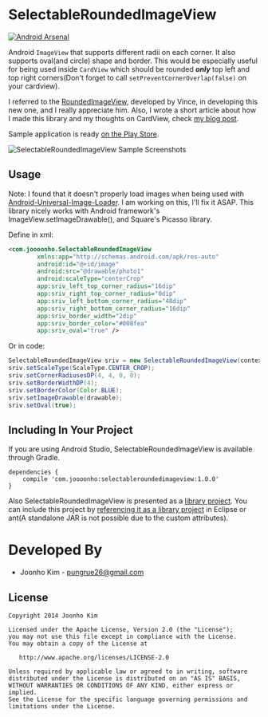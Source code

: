 SelectableRoundedImageView
==========================
[![Android Arsenal](https://img.shields.io/badge/Android%20Arsenal-SelectableRoundedImageView-brightgreen.svg?style=flat)](https://android-arsenal.com/details/1/1234)

Android <code>ImageView</code> that supports different radii on each corner. It also 
supports oval(and circle) shape and border. This would be especially useful for 
being used inside <code>CardView</code> which should be rounded <b><i>only</i></b> top left and 
top right corners(Don't forget to call <code>setPreventCornerOverlap(false)</code> on your cardview).

I referred to the [RoundedImageView][6], developed by Vince, in developing this new one, and I really appreciate him. Also, I wrote a short article about how I made this library and my thoughts on CardView, check [my blog post][5].

Sample application is ready [on the Play Store][2].

![SelectableRoundedImageView Sample Screenshots][1]

Usage
----
Note: I found that it doesn't properly load images when being used with [Android-Universal-Image-Loader][7]. I am working on this, I'll fix it ASAP. This library nicely works with Android framework's ImageView.setImageDrawable(), and Square's Picasso library.

Define in xml:

```xml
<com.joooonho.SelectableRoundedImageView
        xmlns:app="http://schemas.android.com/apk/res-auto"
        android:id="@+id/image"
        android:src="@drawable/photo1"
        android:scaleType="centerCrop"
        app:sriv_left_top_corner_radius="16dip"
        app:sriv_right_top_corner_radius="0dip"
        app:sriv_left_bottom_corner_radius="48dip"
        app:sriv_right_bottom_corner_radius="16dip"
        app:sriv_border_width="2dip"
        app:sriv_border_color="#008fea"
        app:sriv_oval="true" />
```

Or in code:

```java
SelectableRoundedImageView sriv = new SelectableRoundedImageView(context);
sriv.setScaleType(ScaleType.CENTER_CROP);
sriv.setCornerRadiusesDP(4, 4, 0, 0);
sriv.setBorderWidthDP(4);
sriv.setBorderColor(Color.BLUE);
sriv.setImageDrawable(drawable);
sriv.setOval(true);
```

Including In Your Project
-------------------------

If you are using Android Studio, SelectableRoundedImageView is available through Gradle.
```
dependencies {
    compile 'com.joooonho:selectableroundedimageview:1.0.0'
}
```

Also SelectableRoundedImageView is presented as a [library project][3]. You can include 
this project by [referencing it as a library project][4] in Eclipse or ant(A standalone JAR 
is not possible due to the custom attributes). 


Developed By
==========================

 * Joonho Kim - <pungrue26@gmail.com>
 
License
-------------------------

    Copyright 2014 Joonho Kim

    Licensed under the Apache License, Version 2.0 (the "License");
    you may not use this file except in compliance with the License.
    You may obtain a copy of the License at

       http://www.apache.org/licenses/LICENSE-2.0

    Unless required by applicable law or agreed to in writing, software
    distributed under the License is distributed on an "AS IS" BASIS,
    WITHOUT WARRANTIES OR CONDITIONS OF ANY KIND, either express or implied.
    See the License for the specific language governing permissions and
    limitations under the License.
    

[1]: http://i.imgur.com/U5VS7m2.png?1
[2]: https://play.google.com/store/apps/details?id=com.joooonho
[3]: http://developer.android.com/guide/developing/projects/projects-eclipse.html
[4]: http://developer.android.com/guide/developing/projects/projects-eclipse.html#ReferencingLibraryProject
[5]: http://www.joooooooooonhokim.com/?p=289
[6]: http://github.com/vinc3m1/RoundedImageView
[7]: https://github.com/nostra13/Android-Universal-Image-Loader
